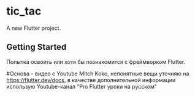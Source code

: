 # tic_tac

A new Flutter project.

## Getting Started

Попытка освоить или хотя бы познакомится с фреймворком Flutter. 

#Основа - видео с Youtube Mitch Koko, непонятные вещи уточняю на https://flutter.dev/docs, в качестве дополнительной информации использую Youtube-канал "Pro Flutter уроки на русском"
